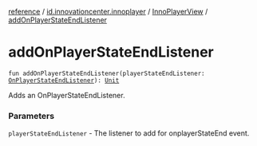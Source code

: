 [reference](../../index.md) / [id.innovationcenter.innoplayer](../index.md) / [InnoPlayerView](index.md) / [addOnPlayerStateEndListener](./add-on-player-state-end-listener.md)

# addOnPlayerStateEndListener

`fun addOnPlayerStateEndListener(playerStateEndListener: `[`OnPlayerStateEndListener`](../../id.innovationcenter.innoplayer.events.listeners/-video-player-events/-on-player-state-end-listener/index.md)`): `[`Unit`](https://kotlinlang.org/api/latest/jvm/stdlib/kotlin/-unit/index.html)

Adds an OnPlayerStateEndListener.

### Parameters

`playerStateEndListener` - The listener to add for onplayerStateEnd event.